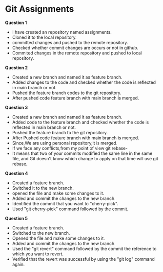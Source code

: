 # **Git Assignments**
  **Question 1**
  - I have created an repository named assignments.
  - Cloned it to the local repository.
  - committed changes and pushed  to the remote repository.
  - Checked whether commit changes are occurs or not in github.
  - Commited changes in the remote repository and pushed to  local repository.
  
  **Question 2**

  - Created a new branch and named it as feature branch.
  - Added changes to the code and checked whether the code is reflected in main branch or not.
  - Pushed the feature branch codes to the git repository.
  - After pushed code feature branch with main branch is merged.
  
  **Question 3**

  - Created a new branch and named it as feature branch.
  - Added code to the feature branch and checked whether the code is reflected in main branch or not.
  - Pushed the feature branch to the git repository.
  - After Pushed code feature branch with main branch is merged.
  - Since,We are using personal repository,it is merged.
  - If we face any conflicts,from my point of view  git rebase- 
  - It means that two of your commits modified the same line in the same file, and Git doesn't know which change to apply on  that time will use git rebase.
 
   **Question 4**
   
  - Created a feature branch. 
  - Switched it to the new branch. 
  - opened the file and make some changes to it. 
  - Added and commit the changes to the new branch. 
  - Identified the commit that you want to "cherry-pick".
  - Used  "git cherry-pick" command followed by the commit. 
  
  **Question 5** 
 
  - Created a feature branch. 
  - Switched to the new branch. 
  - Opened the file and make some changes to it. 
  - Added and commit the changes to the new branch. 
  - Used the "git revert" command followed by the commit the reference to which you want to revert.
  - Verified that the revert was successful by using the "git log" command again. 
  
 
